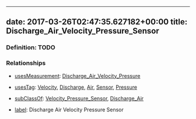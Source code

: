 
---
date: 2017-03-26T02:47:35.627182+00:00
title: Discharge_Air_Velocity_Pressure_Sensor
---
### Definition: TODO

### Relationships

* [usesMeasurement](https://brickschema.org/schema/1.0/BrickFrame#usesMeasurement): [Discharge_Air_Velocity_Pressure](https://brickschema.org/schema/1.0/Brick#Discharge_Air_Velocity_Pressure)

* [usesTag](https://brickschema.org/schema/1.0/BrickFrame#usesTag): [Velocity](https://brickschema.org/schema/1.0/BrickTag#Velocity), [Discharge](https://brickschema.org/schema/1.0/BrickTag#Discharge), [Air](https://brickschema.org/schema/1.0/BrickTag#Air), [Sensor](https://brickschema.org/schema/1.0/BrickTag#Sensor), [Pressure](https://brickschema.org/schema/1.0/BrickTag#Pressure)

* [subClassOf](http://www.w3.org/2000/01/rdf-schema#subClassOf): [Velocity_Pressure_Sensor](https://brickschema.org/schema/1.0/Brick#Velocity_Pressure_Sensor), [Discharge_Air](https://brickschema.org/schema/1.0/Brick#Discharge_Air)

* [label](http://www.w3.org/2000/01/rdf-schema#label): Discharge Air Velocity Pressure Sensor
